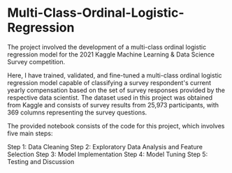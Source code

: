 # Multi-Class-Ordinal-Logistic-Regression
The project involved the development of a multi-class ordinal logistic regression model for the 2021 Kaggle Machine Learning &amp; Data Science Survey competition. 

Here, I have trained, validated, and fine-tuned a multi-class ordinal logistic regression model capable of classifying a survey respondent's current yearly compensation based on the set of survey responses provided by the respective data scientist. The dataset used in this project was obtained from Kaggle and consists of survey results from 25,973 participants, with 369 columns representing the survey questions.

The provided notebook consists of the code for this project, which involves five main steps:

Step 1: Data Cleaning
Step 2: Exploratory Data Analysis and Feature Selection
Step 3: Model Implementation
Step 4: Model Tuning
Step 5: Testing and Discussion
